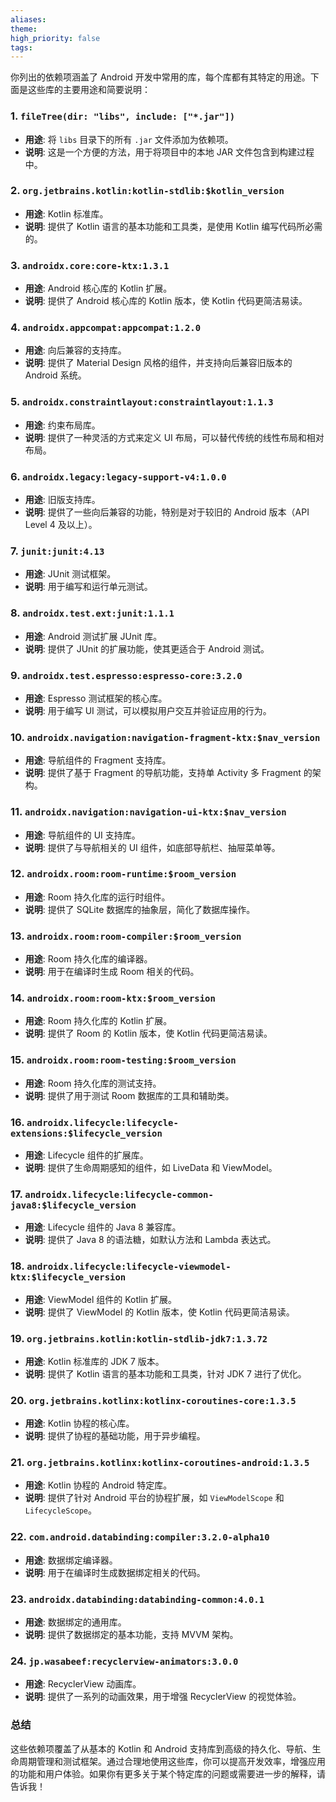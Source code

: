 ```yaml
---
aliases: 
theme: 
high_priority: false
tags:
---
```

你列出的依赖项涵盖了 Android 开发中常用的库，每个库都有其特定的用途。下面是这些库的主要用途和简要说明：

### 1. `fileTree(dir: "libs", include: ["*.jar"])`
- **用途**: 将 `libs` 目录下的所有 `.jar` 文件添加为依赖项。
- **说明**: 这是一个方便的方法，用于将项目中的本地 JAR 文件包含到构建过程中。

### 2. `org.jetbrains.kotlin:kotlin-stdlib:$kotlin_version`
- **用途**: Kotlin 标准库。
- **说明**: 提供了 Kotlin 语言的基本功能和工具类，是使用 Kotlin 编写代码所必需的。

### 3. `androidx.core:core-ktx:1.3.1`
- **用途**: Android 核心库的 Kotlin 扩展。
- **说明**: 提供了 Android 核心库的 Kotlin 版本，使 Kotlin 代码更简洁易读。

### 4. `androidx.appcompat:appcompat:1.2.0`
- **用途**: 向后兼容的支持库。
- **说明**: 提供了 Material Design 风格的组件，并支持向后兼容旧版本的 Android 系统。

### 5. `androidx.constraintlayout:constraintlayout:1.1.3`
- **用途**: 约束布局库。
- **说明**: 提供了一种灵活的方式来定义 UI 布局，可以替代传统的线性布局和相对布局。

### 6. `androidx.legacy:legacy-support-v4:1.0.0`
- **用途**: 旧版支持库。
- **说明**: 提供了一些向后兼容的功能，特别是对于较旧的 Android 版本（API Level 4 及以上）。

### 7. `junit:junit:4.13`
- **用途**: JUnit 测试框架。
- **说明**: 用于编写和运行单元测试。

### 8. `androidx.test.ext:junit:1.1.1`
- **用途**: Android 测试扩展 JUnit 库。
- **说明**: 提供了 JUnit 的扩展功能，使其更适合于 Android 测试。

### 9. `androidx.test.espresso:espresso-core:3.2.0`
- **用途**: Espresso 测试框架的核心库。
- **说明**: 用于编写 UI 测试，可以模拟用户交互并验证应用的行为。

### 10. `androidx.navigation:navigation-fragment-ktx:$nav_version`
- **用途**: 导航组件的 Fragment 支持库。
- **说明**: 提供了基于 Fragment 的导航功能，支持单 Activity 多 Fragment 的架构。

### 11. `androidx.navigation:navigation-ui-ktx:$nav_version`
- **用途**: 导航组件的 UI 支持库。
- **说明**: 提供了与导航相关的 UI 组件，如底部导航栏、抽屉菜单等。

### 12. `androidx.room:room-runtime:$room_version`
- **用途**: Room 持久化库的运行时组件。
- **说明**: 提供了 SQLite 数据库的抽象层，简化了数据库操作。

### 13. `androidx.room:room-compiler:$room_version`
- **用途**: Room 持久化库的编译器。
- **说明**: 用于在编译时生成 Room 相关的代码。

### 14. `androidx.room:room-ktx:$room_version`
- **用途**: Room 持久化库的 Kotlin 扩展。
- **说明**: 提供了 Room 的 Kotlin 版本，使 Kotlin 代码更简洁易读。

### 15. `androidx.room:room-testing:$room_version`
- **用途**: Room 持久化库的测试支持。
- **说明**: 提供了用于测试 Room 数据库的工具和辅助类。

### 16. `androidx.lifecycle:lifecycle-extensions:$lifecycle_version`
- **用途**: Lifecycle 组件的扩展库。
- **说明**: 提供了生命周期感知的组件，如 LiveData 和 ViewModel。

### 17. `androidx.lifecycle:lifecycle-common-java8:$lifecycle_version`
- **用途**: Lifecycle 组件的 Java 8 兼容库。
- **说明**: 提供了 Java 8 的语法糖，如默认方法和 Lambda 表达式。

### 18. `androidx.lifecycle:lifecycle-viewmodel-ktx:$lifecycle_version`
- **用途**: ViewModel 组件的 Kotlin 扩展。
- **说明**: 提供了 ViewModel 的 Kotlin 版本，使 Kotlin 代码更简洁易读。

### 19. `org.jetbrains.kotlin:kotlin-stdlib-jdk7:1.3.72`
- **用途**: Kotlin 标准库的 JDK 7 版本。
- **说明**: 提供了 Kotlin 语言的基本功能和工具类，针对 JDK 7 进行了优化。

### 20. `org.jetbrains.kotlinx:kotlinx-coroutines-core:1.3.5`
- **用途**: Kotlin 协程的核心库。
- **说明**: 提供了协程的基础功能，用于异步编程。

### 21. `org.jetbrains.kotlinx:kotlinx-coroutines-android:1.3.5`
- **用途**: Kotlin 协程的 Android 特定库。
- **说明**: 提供了针对 Android 平台的协程扩展，如 `ViewModelScope` 和 `LifecycleScope`。

### 22. `com.android.databinding:compiler:3.2.0-alpha10`
- **用途**: 数据绑定编译器。
- **说明**: 用于在编译时生成数据绑定相关的代码。

### 23. `androidx.databinding:databinding-common:4.0.1`
- **用途**: 数据绑定的通用库。
- **说明**: 提供了数据绑定的基本功能，支持 MVVM 架构。

### 24. `jp.wasabeef:recyclerview-animators:3.0.0`
- **用途**: RecyclerView 动画库。
- **说明**: 提供了一系列的动画效果，用于增强 RecyclerView 的视觉体验。

### 总结

这些依赖项覆盖了从基本的 Kotlin 和 Android 支持库到高级的持久化、导航、生命周期管理和测试框架。通过合理地使用这些库，你可以提高开发效率，增强应用的功能和用户体验。如果你有更多关于某个特定库的问题或需要进一步的解释，请告诉我！